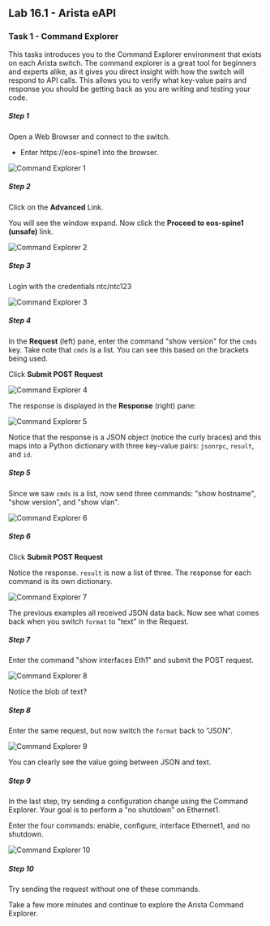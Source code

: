## Lab 16.1 - Arista eAPI

### Task 1 - Command Explorer

This tasks introduces you to the Command Explorer environment that exists on each Arista switch.  The command explorer is a great tool for beginners and experts alike, as it gives you direct insight with how the switch will respond to API calls.  This allows you to verify what key-value pairs and response you should be getting back as you are writing and testing your code.

##### Step 1

Open a Web Browser and connect to the switch. 

- Enter https://eos-spine1 into the browser.
 
![Command Explorer 1](images/arista_01.png)

##### Step 2

Click on the **Advanced** Link.

You will see the window expand.  Now click the **Proceed to eos-spine1 (unsafe)** link.

![Command Explorer 2](images/arista_02.png)

##### Step 3

Login with the credentials ntc/ntc123

![Command Explorer 3](images/arista_03.png)

##### Step 4

In the **Request** (left) pane, enter the command "show version" for the `cmds` key.  Take note that `cmds` is a list.  You can see this based on the brackets being used.

Click **Submit POST Request**

![Command Explorer 4](images/arista_04.png)

The response is displayed in the **Response** (right) pane:

![Command Explorer 5](images/arista_05.png)

Notice that the response is a JSON object (notice the curly braces) and this maps into a Python dictionary with three key-value pairs:  `jsonrpc`, `result`, and `id`.

##### Step 5

Since we saw `cmds` is a list, now send three commands:  "show hostname", "show version", and "show vlan".

![Command Explorer 6](images/arista_06.png)

##### Step 6

Click **Submit POST Request**

Notice the response.  `result` is now a list of three.  The response for each command is its own dictionary.

![Command Explorer 7](images/arista_07.png)

The previous examples all received JSON data back.  Now see what comes back when you switch `format` to "text" in the Request.

##### Step 7

Enter the command "show interfaces Eth1" and submit the POST request.

![Command Explorer 8](images/arista_08.png)

Notice the blob of text?

##### Step 8

Enter the same request, but now switch the `format` back to "JSON".

![Command Explorer 9](images/arista_09.png)

You can clearly see the value going between JSON and text.

##### Step 9

In the last step, try sending a configuration change using the Command Explorer.  Your goal is to perform a "no shutdown" on Ethernet1.

Enter the four commands: enable, configure, interface Ethernet1, and no shutdown.

![Command Explorer 10](images/arista_10.png)

##### Step 10

Try sending the request without one of these commands.

Take a few more minutes and continue to explore the Arista Command Explorer.


